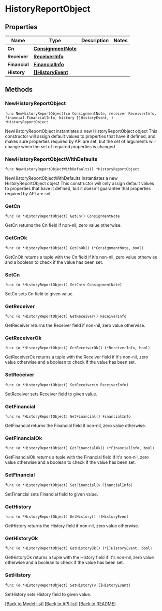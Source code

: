 # HistoryReportObject

## Properties

Name | Type | Description | Notes
------------ | ------------- | ------------- | -------------
**Cn** | [**ConsignmentNote**](ConsignmentNote.md) |  | 
**Receiver** | [**ReceiverInfo**](ReceiverInfo.md) |  | 
**Financial** | [**FinancialInfo**](FinancialInfo.md) |  | 
**History** | [**[]HistoryEvent**](HistoryEvent.md) |  | 

## Methods

### NewHistoryReportObject

`func NewHistoryReportObject(cn ConsignmentNote, receiver ReceiverInfo, financial FinancialInfo, history []HistoryEvent, ) *HistoryReportObject`

NewHistoryReportObject instantiates a new HistoryReportObject object
This constructor will assign default values to properties that have it defined,
and makes sure properties required by API are set, but the set of arguments
will change when the set of required properties is changed

### NewHistoryReportObjectWithDefaults

`func NewHistoryReportObjectWithDefaults() *HistoryReportObject`

NewHistoryReportObjectWithDefaults instantiates a new HistoryReportObject object
This constructor will only assign default values to properties that have it defined,
but it doesn't guarantee that properties required by API are set

### GetCn

`func (o *HistoryReportObject) GetCn() ConsignmentNote`

GetCn returns the Cn field if non-nil, zero value otherwise.

### GetCnOk

`func (o *HistoryReportObject) GetCnOk() (*ConsignmentNote, bool)`

GetCnOk returns a tuple with the Cn field if it's non-nil, zero value otherwise
and a boolean to check if the value has been set.

### SetCn

`func (o *HistoryReportObject) SetCn(v ConsignmentNote)`

SetCn sets Cn field to given value.


### GetReceiver

`func (o *HistoryReportObject) GetReceiver() ReceiverInfo`

GetReceiver returns the Receiver field if non-nil, zero value otherwise.

### GetReceiverOk

`func (o *HistoryReportObject) GetReceiverOk() (*ReceiverInfo, bool)`

GetReceiverOk returns a tuple with the Receiver field if it's non-nil, zero value otherwise
and a boolean to check if the value has been set.

### SetReceiver

`func (o *HistoryReportObject) SetReceiver(v ReceiverInfo)`

SetReceiver sets Receiver field to given value.


### GetFinancial

`func (o *HistoryReportObject) GetFinancial() FinancialInfo`

GetFinancial returns the Financial field if non-nil, zero value otherwise.

### GetFinancialOk

`func (o *HistoryReportObject) GetFinancialOk() (*FinancialInfo, bool)`

GetFinancialOk returns a tuple with the Financial field if it's non-nil, zero value otherwise
and a boolean to check if the value has been set.

### SetFinancial

`func (o *HistoryReportObject) SetFinancial(v FinancialInfo)`

SetFinancial sets Financial field to given value.


### GetHistory

`func (o *HistoryReportObject) GetHistory() []HistoryEvent`

GetHistory returns the History field if non-nil, zero value otherwise.

### GetHistoryOk

`func (o *HistoryReportObject) GetHistoryOk() (*[]HistoryEvent, bool)`

GetHistoryOk returns a tuple with the History field if it's non-nil, zero value otherwise
and a boolean to check if the value has been set.

### SetHistory

`func (o *HistoryReportObject) SetHistory(v []HistoryEvent)`

SetHistory sets History field to given value.



[[Back to Model list]](../README.md#documentation-for-models) [[Back to API list]](../README.md#documentation-for-api-endpoints) [[Back to README]](../README.md)


